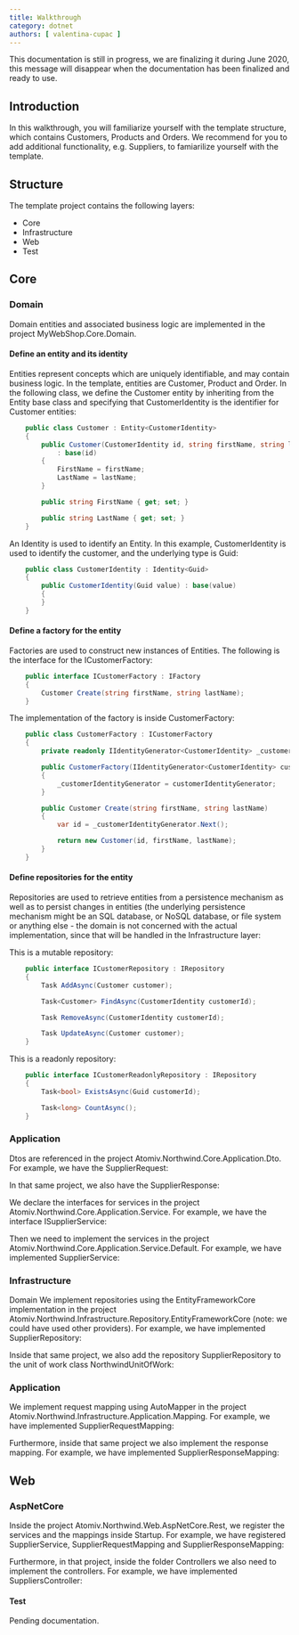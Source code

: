 ```yaml
---
title: Walkthrough
category: dotnet
authors: [ valentina-cupac ]
---
```



This documentation is still in progress, we are finalizing it during June 2020, this message will disappear when the documentation has been finalized and ready to use.

## Introduction

In this walkthrough, you will familiarize yourself with the template structure, which contains Customers, Products and Orders. We recommend for you to add additional functionality, e.g. Suppliers, to famiarilize yourself with the template.

## Structure

The template project contains the following layers:

* Core
* Infrastructure
* Web
* Test

## Core

### Domain

Domain entities and associated business logic are implemented in the project MyWebShop.Core.Domain.

#### Define an entity and its identity

Entities represent concepts which are uniquely identifiable, and may contain business logic. In the template, entities are Customer, Product and Order. In the following class, we define the Customer entity by inheriting from the Entity base class and specifying that CustomerIdentity is the identifier for Customer entities:

```csharp
    public class Customer : Entity<CustomerIdentity>
    {
        public Customer(CustomerIdentity id, string firstName, string lastName)
            : base(id)
        {
            FirstName = firstName;
            LastName = lastName;
        }

        public string FirstName { get; set; }

        public string LastName { get; set; }
    }
```

An Identity is used to identify an Entity. In this example, CustomerIdentity is used to identify the customer, and the underlying type is Guid:

```csharp
    public class CustomerIdentity : Identity<Guid>
    {
        public CustomerIdentity(Guid value) : base(value)
        {
        }
    }
```

#### Define a factory for the entity

Factories are used to construct new instances of Entities. The following is the interface for the ICustomerFactory:

```csharp
    public interface ICustomerFactory : IFactory
    {
        Customer Create(string firstName, string lastName);
    }
```

The implementation of the factory is inside CustomerFactory:

```csharp
    public class CustomerFactory : ICustomerFactory
    {
        private readonly IIdentityGenerator<CustomerIdentity> _customerIdentityGenerator;

        public CustomerFactory(IIdentityGenerator<CustomerIdentity> customerIdentityGenerator)
        {
            _customerIdentityGenerator = customerIdentityGenerator;
        }

        public Customer Create(string firstName, string lastName)
        {
            var id = _customerIdentityGenerator.Next();

            return new Customer(id, firstName, lastName);
        }
    }
```

#### Define repositories for the entity

Repositories are used to retrieve entities from a persistence mechanism as well as to persist changes in entities \(the underlying persistence mechanism might be an SQL database, or NoSQL database, or file system or anything else - the domain is not concerned with the actual implementation, since that will be handled in the Infrastructure layer:

This is a mutable repository:

```csharp
    public interface ICustomerRepository : IRepository
    {
        Task AddAsync(Customer customer);

        Task<Customer> FindAsync(CustomerIdentity customerId);

        Task RemoveAsync(CustomerIdentity customerId);

        Task UpdateAsync(Customer customer);
    }
```

This is a readonly repository:

```csharp
    public interface ICustomerReadonlyRepository : IRepository
    {
        Task<bool> ExistsAsync(Guid customerId);

        Task<long> CountAsync();
    }
```



### Application

Dtos are referenced in the project Atomiv.Northwind.Core.Application.Dto. For example, we have the SupplierRequest:

In that same project, we also have the SupplierResponse:

 We declare the interfaces for services in the project Atomiv.Northwind.Core.Application.Service. For example, we have the interface ISupplierService:

Then we need to implement the services in the project Atomiv.Northwind.Core.Application.Service.Default. For example, we have implemented SupplierService:

### Infrastructure

Domain We implement repositories using the EntityFrameworkCore implementation in the project Atomiv.Northwind.Infrastructure.Repository.EntityFrameworkCore \(note: we could have used other providers\). For example, we have implemented SupplierRepository:

Inside that same project, we also add the repository SupplierRepository to the unit of work class NorthwindUnitOfWork:

### Application
 
We implement request mapping using AutoMapper in the project Atomiv.Northwind.Infrastructure.Application.Mapping. For example, we have implemented SupplierRequestMapping:

Furthermore, inside that same project we also implement the response mapping. For example, we have implemented SupplierResponseMapping:

## Web

### AspNetCore

Inside the project Atomiv.Northwind.Web.AspNetCore.Rest, we register the services and the mappings inside Startup. For example, we have registered SupplierService, SupplierRequestMapping and SupplierResponseMapping:

Furthermore, in that project, inside the folder Controllers we also need to implement the controllers. For example, we have implemented SuppliersController:

#### Test

Pending documentation.






